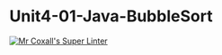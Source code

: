 # Unit4-01-Java-BubbleSort
[![Mr Coxall's Super Linter](https://github.com/ICS4U-Programming-Navin-Balekomebole/Unit4-01-Java-BubbleSort/workflows/Mr%20Coxall's%20Super%20Linter/badge.svg)](https://github.com/ICS4U-Programming-Navin-Balekomebole/Unit4-01-Java-BubbleSort/actions/)
